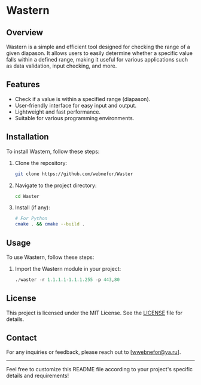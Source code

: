 # Wastern

## Overview

Wastern is a simple and efficient tool designed for checking the range of a given diapason. It allows users to easily determine whether a specific value falls within a defined range, making it useful for various applications such as data validation, input checking, and more.

## Features

- Check if a value is within a specified range (diapason).
- User-friendly interface for easy input and output.
- Lightweight and fast performance.
- Suitable for various programming environments.

## Installation

To install Wastern, follow these steps:

1. Clone the repository:
   ```bash
   git clone https://github.com/webnefor/Waster
   ```

2. Navigate to the project directory:
   ```bash
   cd Waster
   ```

3. Install (if any):
   ```bash
   # For Python
   cmake . && cmake --build .
   ```

## Usage

To use Wastern, follow these steps:

1. Import the Wastern module in your project:
   ```python
   ./waster -r 1.1.1.1-1.1.1.255 -p 443,80
   ```

## License

This project is licensed under the MIT License. See the [LICENSE](LICENSE) file for details.

## Contact

For any inquiries or feedback, please reach out to [wwebnefor@ya.ru].

---

Feel free to customize this README file according to your project's specific details and requirements!
